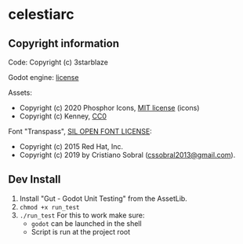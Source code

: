 # celestiarc

## Copyright information

Code: Copyright (c) 3starblaze

Godot engine: [license](godot-LICENSE)

Assets:
- Copyright (c) 2020 Phosphor Icons, [MIT license](assets/phopor-icons/LICENSE) (icons)
- Copyright (c) Kenney, [CC0](assets/COPYRIGHT)

Font "Transpass", [SIL OPEN FONT LICENSE](assets/fonts/transpass/LICENSE-OFL.txt):

- Copyright (c) 2015 Red Hat, Inc.
- Copyright (c) 2019 by Cristiano Sobral (cssobral2013@gmail.com).

## Dev Install

1. Install "Gut - Godot Unit Testing" from the AssetLib.
2. `chmod +x run_test`
3. `./run_test`
   For this to work make sure:
   - `godot` can be launched in the shell
   - Script is run at the project root
